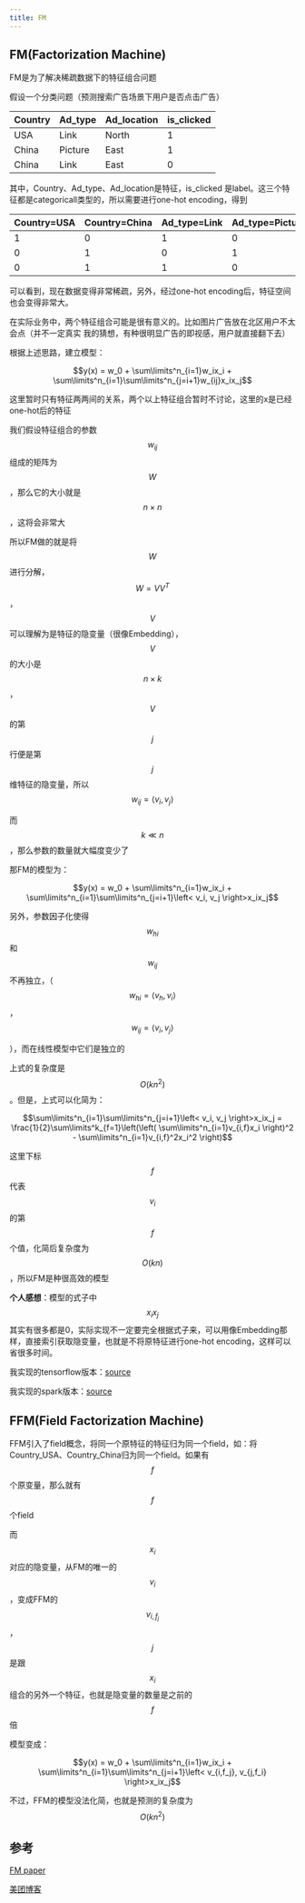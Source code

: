 ```yaml
---
title: FM
---
```


## FM(Factorization Machine)

FM是为了解决稀疏数据下的特征组合问题

假设一个分类问题（预测搜索广告场景下用户是否点击广告）

Country|Ad_type|Ad_location|is_clicked
---|---|---|---
USA|Link|North|1
China|Picture|East|1
China|Link|East|0

其中，Country、Ad_type、Ad_location是特征，is_clicked
是label。这三个特征都是categoricall类型的，所以需要进行one-hot encoding，得到

Country=USA|Country=China|Ad_type=Link|Ad_type=Picture|Ad_location=North|Ad_location=East|label
---|---|---|---|---|---|---|
1|0|1|0|1|0|1
0|1|0|1|0|1|1
0|1|1|0|0|1|0

可以看到，现在数据变得非常稀疏，另外，经过one-hot encoding后，特征空间也会变得非常大。

在实际业务中，两个特征组合可能是很有意义的。比如图片广告放在北区用户不太会点（并不一定真实 我的猜想，有种很明显广告的即视感，用户就直接翻下去）

根据上述思路，建立模型：

$$y(x) = w_0 + \sum\limits^n_{i=1}w_ix_i + \sum\limits^n_{i=1}\sum\limits^n_{j=i+1}w_{ij}x_ix_j$$

这里暂时只有特征两两间的关系，两个以上特征组合暂时不讨论，这里的x是已经one-hot后的特征

我们假设特征组合的参数$$w_{ij}$$组成的矩阵为$$W$$，那么它的大小就是$$n\times n$$，这将会非常大

所以FM做的就是将$$W$$进行分解，$$W=VV^T$$，$$V$$可以理解为是特征的隐变量（很像Embedding），$$V$$的大小是$$n\times k$$，$$V$$的第$$j$$行便是第$$j$$维特征的隐变量，所以$$w_{ij} = \left< v_i, v_j \right>$$

而$$k \ll n$$，那么参数的数量就大幅度变少了

那FM的模型为：

$$y(x) = w_0 + \sum\limits^n_{i=1}w_ix_i + \sum\limits^n_{i=1}\sum\limits^n_{j=i+1}\left< v_i, v_j \right>x_ix_j$$

另外，参数因子化使得$$w_{hi}$$和$$w_{ij}$$不再独立，（$$w_{hi} = \left< v_h, v_i \right>$$，$$w_{ij} = \left< v_i, v_j \right>$$

），而在线性模型中它们是独立的

上式的复杂度是$$O(kn^2)$$。但是，上式可以化简为：

$$\sum\limits^n_{i=1}\sum\limits^n_{j=i+1}\left< v_i, v_j \right>x_ix_j = \frac{1}{2}\sum\limits^k_{f=1}\left(\left( \sum\limits^n_{i=1}v_{i,f}x_i \right)^2 - \sum\limits^n_{i=1}v_{i,f}^2x_i^2 \right)$$

这里下标$$f$$代表$$v_i$$的第$$f$$个值，化简后复杂度为$$O(kn)$$，所以FM是种很高效的模型

**个人感想**：模型的式子中$$x_ix_j$$其实有很多都是0，实际实现不一定要完全根据式子来，可以用像Embedding那样，直接索引获取隐变量，也就是不将原特征进行one-hot encoding，这样可以省很多时间。

我实现的tensorflow版本：[source](https://github.com/hahadsg/tensorflow-FM/blob/master/test_fm.ipynb)

我实现的spark版本：[source](https://github.com/hahadsg/Spark-FM)

## FFM(Field Factorization Machine)

FFM引入了field概念，将同一个原特征的特征归为同一个field，如：将Country_USA、Country_China归为同一个field。如果有$$f$$个原变量，那么就有$$f$$个field

而$$x_i$$对应的隐变量，从FM的唯一的$$v_i$$，变成FFM的$$v_{i,f_j}$$，$$j$$是跟$$x_i$$组合的另外一个特征，也就是隐变量的数量是之前的$$f$$倍

模型变成：

$$y(x) = w_0 + \sum\limits^n_{i=1}w_ix_i + \sum\limits^n_{i=1}\sum\limits^n_{j=i+1}\left< v_{i,f_j}, v_{j,f_i} \right>x_ix_j$$

不过，FFM的模型没法化简，也就是预测的复杂度为$$O(kn^2)$$


## 参考

[FM paper](https://www.csie.ntu.edu.tw/~b97053/paper/Rendle2010FM.pdf)

[美团博客](https://tech.meituan.com/deep-understanding-of-ffm-principles-and-practices.html)
